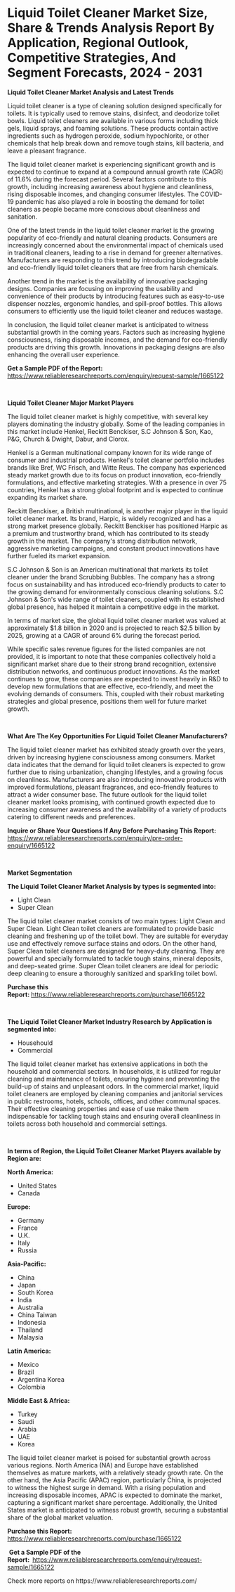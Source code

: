 <p><h1>Liquid Toilet Cleaner Market Size, Share & Trends Analysis Report By Application, Regional Outlook, Competitive Strategies, And Segment Forecasts, 2024 - 2031</h1></p><p><strong>Liquid Toilet Cleaner Market Analysis and Latest Trends</strong></p>
<p><p>Liquid toilet cleaner is a type of cleaning solution designed specifically for toilets. It is typically used to remove stains, disinfect, and deodorize toilet bowls. Liquid toilet cleaners are available in various forms including thick gels, liquid sprays, and foaming solutions. These products contain active ingredients such as hydrogen peroxide, sodium hypochlorite, or other chemicals that help break down and remove tough stains, kill bacteria, and leave a pleasant fragrance.</p><p>The liquid toilet cleaner market is experiencing significant growth and is expected to continue to expand at a compound annual growth rate (CAGR) of 11.6% during the forecast period. Several factors contribute to this growth, including increasing awareness about hygiene and cleanliness, rising disposable incomes, and changing consumer lifestyles. The COVID-19 pandemic has also played a role in boosting the demand for toilet cleaners as people became more conscious about cleanliness and sanitation.</p><p>One of the latest trends in the liquid toilet cleaner market is the growing popularity of eco-friendly and natural cleaning products. Consumers are increasingly concerned about the environmental impact of chemicals used in traditional cleaners, leading to a rise in demand for greener alternatives. Manufacturers are responding to this trend by introducing biodegradable and eco-friendly liquid toilet cleaners that are free from harsh chemicals.</p><p>Another trend in the market is the availability of innovative packaging designs. Companies are focusing on improving the usability and convenience of their products by introducing features such as easy-to-use dispenser nozzles, ergonomic handles, and spill-proof bottles. This allows consumers to efficiently use the liquid toilet cleaner and reduces wastage.</p><p>In conclusion, the liquid toilet cleaner market is anticipated to witness substantial growth in the coming years. Factors such as increasing hygiene consciousness, rising disposable incomes, and the demand for eco-friendly products are driving this growth. Innovations in packaging designs are also enhancing the overall user experience.</p></p>
<p><strong>Get a Sample PDF of the Report:&nbsp;</strong> <a href="https://www.reliableresearchreports.com/enquiry/request-sample/1665122">https://www.reliableresearchreports.com/enquiry/request-sample/1665122</a></p>
<p>&nbsp;</p>
<p><strong>Liquid Toilet Cleaner Major Market Players</strong></p>
<p><p>The liquid toilet cleaner market is highly competitive, with several key players dominating the industry globally. Some of the leading companies in this market include Henkel, Reckitt Benckiser, S.C Johnson & Son, Kao, P&G, Church & Dwight, Dabur, and Clorox.</p><p>Henkel is a German multinational company known for its wide range of consumer and industrial products. Henkel's toilet cleaner portfolio includes brands like Bref, WC Frisch, and Witte Reus. The company has experienced steady market growth due to its focus on product innovation, eco-friendly formulations, and effective marketing strategies. With a presence in over 75 countries, Henkel has a strong global footprint and is expected to continue expanding its market share.</p><p>Reckitt Benckiser, a British multinational, is another major player in the liquid toilet cleaner market. Its brand, Harpic, is widely recognized and has a strong market presence globally. Reckitt Benckiser has positioned Harpic as a premium and trustworthy brand, which has contributed to its steady growth in the market. The company's strong distribution network, aggressive marketing campaigns, and constant product innovations have further fueled its market expansion.</p><p>S.C Johnson & Son is an American multinational that markets its toilet cleaner under the brand Scrubbing Bubbles. The company has a strong focus on sustainability and has introduced eco-friendly products to cater to the growing demand for environmentally conscious cleaning solutions. S.C Johnson & Son's wide range of toilet cleaners, coupled with its established global presence, has helped it maintain a competitive edge in the market.</p><p>In terms of market size, the global liquid toilet cleaner market was valued at approximately $1.8 billion in 2020 and is projected to reach $2.5 billion by 2025, growing at a CAGR of around 6% during the forecast period.</p><p>While specific sales revenue figures for the listed companies are not provided, it is important to note that these companies collectively hold a significant market share due to their strong brand recognition, extensive distribution networks, and continuous product innovations. As the market continues to grow, these companies are expected to invest heavily in R&D to develop new formulations that are effective, eco-friendly, and meet the evolving demands of consumers. This, coupled with their robust marketing strategies and global presence, positions them well for future market growth.</p></p>
<p>&nbsp;</p>
<p><strong>What Are The Key Opportunities For Liquid Toilet Cleaner Manufacturers?</strong></p>
<p><p>The liquid toilet cleaner market has exhibited steady growth over the years, driven by increasing hygiene consciousness among consumers. Market data indicates that the demand for liquid toilet cleaners is expected to grow further due to rising urbanization, changing lifestyles, and a growing focus on cleanliness. Manufacturers are also introducing innovative products with improved formulations, pleasant fragrances, and eco-friendly features to attract a wider consumer base. The future outlook for the liquid toilet cleaner market looks promising, with continued growth expected due to increasing consumer awareness and the availability of a variety of products catering to different needs and preferences.</p></p>
<p><strong>Inquire or Share Your Questions If Any Before Purchasing This Report:</strong> <a href="https://www.reliableresearchreports.com/enquiry/pre-order-enquiry/1665122">https://www.reliableresearchreports.com/enquiry/pre-order-enquiry/1665122</a></p>
<p>&nbsp;</p>
<p><strong>Market Segmentation</strong></p>
<p><strong>The Liquid Toilet Cleaner Market Analysis by types is segmented into:</strong></p>
<p><ul><li>Light Clean</li><li>Super Clean</li></ul></p>
<p><p>The liquid toilet cleaner market consists of two main types: Light Clean and Super Clean. Light Clean toilet cleaners are formulated to provide basic cleaning and freshening up of the toilet bowl. They are suitable for everyday use and effectively remove surface stains and odors. On the other hand, Super Clean toilet cleaners are designed for heavy-duty cleaning. They are powerful and specially formulated to tackle tough stains, mineral deposits, and deep-seated grime. Super Clean toilet cleaners are ideal for periodic deep cleaning to ensure a thoroughly sanitized and sparkling toilet bowl.</p></p>
<p><strong>Purchase this Report:&nbsp;</strong><a href="https://www.reliableresearchreports.com/purchase/1665122">https://www.reliableresearchreports.com/purchase/1665122</a></p>
<p>&nbsp;</p>
<p><strong>The Liquid Toilet Cleaner Market Industry Research by Application is segmented into:</strong></p>
<p><ul><li>Househould</li><li>Commercial</li></ul></p>
<p><p>The liquid toilet cleaner market has extensive applications in both the household and commercial sectors. In households, it is utilized for regular cleaning and maintenance of toilets, ensuring hygiene and preventing the build-up of stains and unpleasant odors. In the commercial market, liquid toilet cleaners are employed by cleaning companies and janitorial services in public restrooms, hotels, schools, offices, and other communal spaces. Their effective cleaning properties and ease of use make them indispensable for tackling tough stains and ensuring overall cleanliness in toilets across both household and commercial settings.</p></p>
<p>&nbsp;</p>
<p><strong>In terms of Region, the Liquid Toilet Cleaner Market Players available by Region are:</strong></p>
<p>
    <p> <strong> North America: </strong>
        <ul>
            <li>United States</li>
            <li>Canada</li>
        </ul>
        </p> 
    <p> <strong> Europe: </strong>
        <ul>
            <li>Germany</li>
            <li>France</li>
            <li>U.K.</li>
            <li>Italy</li>
            <li>Russia</li>
        </ul>
        </p> 
    <p> <strong> Asia-Pacific: </strong>
        <ul>
            <li>China</li>
            <li>Japan</li>
            <li>South Korea</li>
            <li>India</li>
            <li>Australia</li>
            <li>China Taiwan</li>
            <li>Indonesia</li>
            <li>Thailand</li>
            <li>Malaysia</li>
        </ul>
        </p> 
    <p> <strong> Latin America: </strong>
        <ul>
            <li>Mexico</li>
            <li>Brazil</li>
            <li>Argentina Korea</li>
            <li>Colombia</li>
        </ul>
        </p> 
    <p> <strong> Middle East & Africa: </strong>
        <ul>
            <li>Turkey</li>
            <li>Saudi</li>
            <li>Arabia</li>
            <li>UAE</li>
            <li>Korea</li>
        </ul>
    </p>
    </p>
<p><p>The liquid toilet cleaner market is poised for substantial growth across various regions. North America (NA) and Europe have established themselves as mature markets, with a relatively steady growth rate. On the other hand, the Asia Pacific (APAC) region, particularly China, is projected to witness the highest surge in demand. With a rising population and increasing disposable incomes, APAC is expected to dominate the market, capturing a significant market share percentage. Additionally, the United States market is anticipated to witness robust growth, securing a substantial share of the global market valuation.</p></p>
<p><strong>Purchase this Report: </strong><a href="https://www.reliableresearchreports.com/purchase/1665122">https://www.reliableresearchreports.com/purchase/1665122</a></p>
<p>&nbsp;<strong>Get a Sample PDF of the Report:&nbsp;&nbsp;</strong><a href="https://www.reliableresearchreports.com/enquiry/request-sample/1665122">https://www.reliableresearchreports.com/enquiry/request-sample/1665122</a></p>
<p><strong></strong></p>
<p>Check more reports on https://www.reliableresearchreports.com/</p>